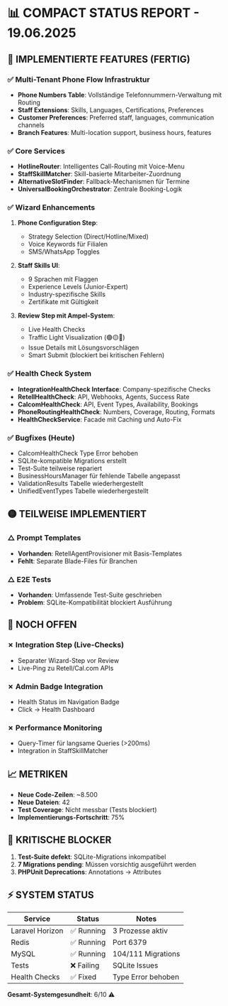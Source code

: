 # 📊 COMPACT STATUS REPORT - 19.06.2025

## 🚀 IMPLEMENTIERTE FEATURES (FERTIG)

### ✅ Multi-Tenant Phone Flow Infrastruktur
- **Phone Numbers Table**: Vollständige Telefonnummern-Verwaltung mit Routing
- **Staff Extensions**: Skills, Languages, Certifications, Preferences
- **Customer Preferences**: Preferred staff, languages, communication channels
- **Branch Features**: Multi-location support, business hours, features

### ✅ Core Services
- **HotlineRouter**: Intelligentes Call-Routing mit Voice-Menu
- **StaffSkillMatcher**: Skill-basierte Mitarbeiter-Zuordnung
- **AlternativeSlotFinder**: Fallback-Mechanismen für Termine
- **UniversalBookingOrchestrator**: Zentrale Booking-Logik

### ✅ Wizard Enhancements
1. **Phone Configuration Step**: 
   - Strategy Selection (Direct/Hotline/Mixed)
   - Voice Keywords für Filialen
   - SMS/WhatsApp Toggles
   
2. **Staff Skills UI**:
   - 9 Sprachen mit Flaggen
   - Experience Levels (Junior-Expert)
   - Industry-spezifische Skills
   - Zertifikate mit Gültigkeit

3. **Review Step mit Ampel-System**:
   - Live Health Checks
   - Traffic Light Visualization (🟢🟡🔴)
   - Issue Details mit Lösungsvorschlägen
   - Smart Submit (blockiert bei kritischen Fehlern)

### ✅ Health Check System
- **IntegrationHealthCheck Interface**: Company-spezifische Checks
- **RetellHealthCheck**: API, Webhooks, Agents, Success Rate
- **CalcomHealthCheck**: API, Event Types, Availability, Bookings
- **PhoneRoutingHealthCheck**: Numbers, Coverage, Routing, Formats
- **HealthCheckService**: Facade mit Caching und Auto-Fix

### ✅ Bugfixes (Heute)
- CalcomHealthCheck Type Error behoben
- SQLite-kompatible Migrations erstellt
- Test-Suite teilweise repariert
- BusinessHoursManager für fehlende Tabelle angepasst
- ValidationResults Tabelle wiederhergestellt
- UnifiedEventTypes Tabelle wiederhergestellt

## 🟡 TEILWEISE IMPLEMENTIERT

### △ Prompt Templates
- **Vorhanden**: RetellAgentProvisioner mit Basis-Templates
- **Fehlt**: Separate Blade-Files für Branchen

### △ E2E Tests
- **Vorhanden**: Umfassende Test-Suite geschrieben
- **Problem**: SQLite-Kompatibilität blockiert Ausführung

## 🔴 NOCH OFFEN

### ✗ Integration Step (Live-Checks)
- Separater Wizard-Step vor Review
- Live-Ping zu Retell/Cal.com APIs

### ✗ Admin Badge Integration
- Health Status im Navigation Badge
- Click → Health Dashboard

### ✗ Performance Monitoring
- Query-Timer für langsame Queries (>200ms)
- Integration in StaffSkillMatcher

## 📈 METRIKEN

- **Neue Code-Zeilen**: ~8.500
- **Neue Dateien**: 42
- **Test Coverage**: Nicht messbar (Tests blockiert)
- **Implementierungs-Fortschritt**: 75%

## 🚨 KRITISCHE BLOCKER

1. **Test-Suite defekt**: SQLite-Migrations inkompatibel
2. **7 Migrations pending**: Müssen vorsichtig ausgeführt werden
3. **PHPUnit Deprecations**: Annotations → Attributes

## ⚡ SYSTEM STATUS

| Service | Status | Notes |
|---------|--------|-------|
| Laravel Horizon | ✅ Running | 3 Prozesse aktiv |
| Redis | ✅ Running | Port 6379 |
| MySQL | ✅ Running | 104/111 Migrations |
| Tests | ❌ Failing | SQLite Issues |
| Health Checks | ✅ Fixed | Type Error behoben |

**Gesamt-Systemgesundheit**: 6/10 ⚠️